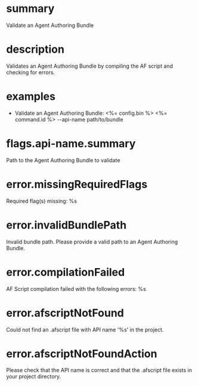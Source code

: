 # summary

Validate an Agent Authoring Bundle

# description

Validates an Agent Authoring Bundle by compiling the AF script and checking for errors.

# examples

- Validate an Agent Authoring Bundle:
  <%= config.bin %> <%= command.id %> --api-name path/to/bundle

# flags.api-name.summary

Path to the Agent Authoring Bundle to validate

# error.missingRequiredFlags

Required flag(s) missing: %s

# error.invalidBundlePath

Invalid bundle path. Please provide a valid path to an Agent Authoring Bundle.

# error.compilationFailed

AF Script compilation failed with the following errors:
%s

# error.afscriptNotFound

Could not find an .afscript file with API name '%s' in the project.

# error.afscriptNotFoundAction

Please check that the API name is correct and that the .afscript file exists in your project directory.
